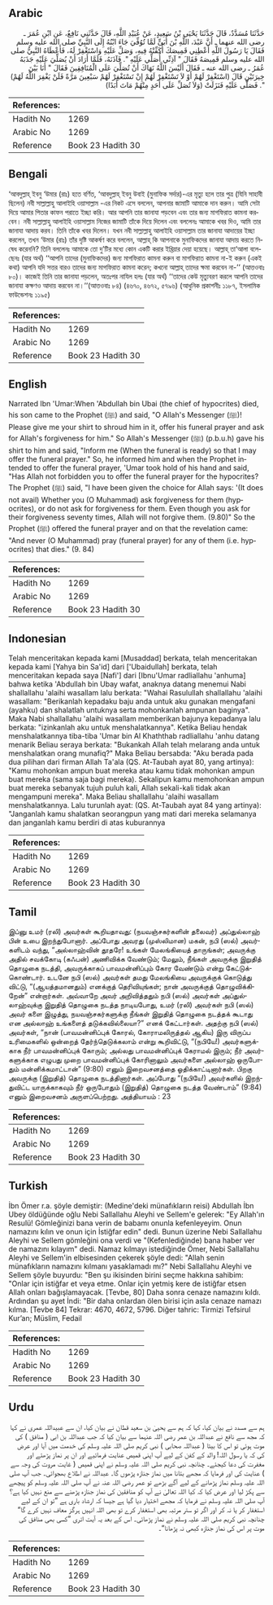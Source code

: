 ## Arabic


<div dir="rtl" lang="ar" style={{fontSize:'larger',backgroundColor:'#f8f9fa',padding:20}}>
حَدَّثَنَا مُسَدَّدٌ، قَالَ حَدَّثَنَا يَحْيَى بْنُ سَعِيدٍ، عَنْ عُبَيْدِ اللَّهِ، قَالَ حَدَّثَنِي نَافِعٌ، عَنِ ابْنِ عُمَرَ ـ رضى الله عنهما ـ أَنَّ عَبْدَ، اللَّهِ بْنَ أُبَىٍّ لَمَّا تُوُفِّيَ جَاءَ ابْنُهُ إِلَى النَّبِيِّ صلى الله عليه وسلم فَقَالَ يَا رَسُولَ اللَّهِ أَعْطِنِي قَمِيصَكَ أُكَفِّنْهُ فِيهِ، وَصَلِّ عَلَيْهِ وَاسْتَغْفِرْ لَهُ، فَأَعْطَاهُ النَّبِيُّ صلى الله عليه وسلم قَمِيصَهُ فَقَالَ ‏"‏ آذِنِّي أُصَلِّي عَلَيْهِ ‏"‏‏.‏ فَآذَنَهُ، فَلَمَّا أَرَادَ أَنْ يُصَلِّيَ عَلَيْهِ جَذَبَهُ عُمَرُ ـ رضى الله عنه ـ فَقَالَ أَلَيْسَ اللَّهُ نَهَاكَ أَنْ تُصَلِّيَ عَلَى الْمُنَافِقِينَ فَقَالَ ‏"‏ أَنَا بَيْنَ خِيرَتَيْنِ قَالَ ‏(‏اسْتَغْفِرْ لَهُمْ أَوْ لاَ تَسْتَغْفِرْ لَهُمْ إِنْ تَسْتَغْفِرْ لَهُمْ سَبْعِينَ مَرَّةً فَلَنْ يَغْفِرَ اللَّهُ لَهُمْ‏)‏ ‏"‏‏.‏ فَصَلَّى عَلَيْهِ فَنَزَلَتْ ‏(‏وَلاَ تُصَلِّ عَلَى أَحَدٍ مِنْهُمْ مَاتَ أَبَدًا‏)‏
</div>
<div style={{backgroundColor:'#f8f9fa',padding:20, marginBottom: 10}}><table> <thead> <tr> <th>References:</th> <th></th> </tr> </thead> <tbody><tr><td>Hadith No</td><td>1269</td></tr><tr><td>Arabic No</td><td>1269</td></tr><tr><td>Reference</td><td>Book 23 Hadith 30</td></tr></tbody></table></div>

## Bengali


<div dir="ltr" lang="bn" style={{fontSize:'larger',backgroundColor:'#f8f9fa',padding:20}}>
‘আবদুল্লাহ্ ইবনু ‘উমার (রাঃ) হতে বর্ণিত, ‘আবদুল্লাহ্ ইবনু উবাই (মুনাফিক সর্দার)-এর মৃত্যু হলে তার পুত্র (যিনি সাহাবী ছিলেন) নবী সাল্লাল্লাহু আলাইহি ওয়াসাল্লাম -এর নিকট এসে বললেন, আপনার জামাটি আমাকে দান করুন। আমি সেটা দিয়ে আমার পিতার কাফন পরাতে ইচ্ছা করি। আর আপনি তার জানাযা পড়বেন এবং তার জন্য মাগফিরাত কামনা করবেন। নবী সাল্লাল্লাহু আলাইহি ওয়াসাল্লাম নিজের জামাটি তাঁকে দিয়ে দিলেন এবং বললেনঃ আমাকে খবর দিও, আমি তার জানাযা আদায় করব। তিনি তাঁকে খবর দিলেন। যখন নবী সাল্লাল্লাহু আলাইহি ওয়াসাল্লাম তার জানাযা আদায়ের ইচ্ছা করলেন, তখন ‘উমার (রাঃ) তাঁর দৃষ্টি আকর্ষণ করে বললেন, আল্লাহ্ কি আপনাকে মুনাফিকদের জানাযা আদায় করতে নিষেধ করেননি? তিনি বললেনঃ আমাকে তো দু’টির মধ্যে কোন একটি করার ইখ্তিয়ার দেয়া হয়েছে। আল্লাহ্ তা‘আলা বলেছেনঃ (যার অর্থ) ‘‘আপনি তাদের (মুনাফিকদের) জন্য মাগফিরাত কামনা করুন বা মাগফিরাত কামনা না-ই করুন (একই কথা) আপনি যদি সত্তর বারও তাদের জন্য মাগফিরাত কামনা করেন; কখনো আল্লাহ্ তাদের ক্ষমা করবেন না-’’ (আত্তওবাঃ ৮০)। কাজেই তিনি তার জানাযা পড়লেন, অতঃপর নাযিল হলঃ (যার অর্থ) ‘‘তাদের কেউ মৃত্যুবরণ করলে আপনি তাদের জানাযা কক্ষণও আদায় করবেন না।’’(আত্তওবাঃ ৮৪) (৪৬৭০, ৪৬৭২, ৫৭৯৬) (আধুনিক প্রকাশনীঃ ১১৮৭, ইসলামিক ফাউন্ডেশনঃ ১১৯৫)
</div>
<div style={{backgroundColor:'#f8f9fa',padding:20, marginBottom: 10}}><table> <thead> <tr> <th>References:</th> <th></th> </tr> </thead> <tbody><tr><td>Hadith No</td><td>1269</td></tr><tr><td>Arabic No</td><td>1269</td></tr><tr><td>Reference</td><td>Book 23 Hadith 30</td></tr></tbody></table></div>

## English


<div dir="ltr" lang="en" style={{fontSize:'larger',backgroundColor:'#f8f9fa',padding:20}}>
Narrated Ibn 'Umar:When 'Abdullah bin Ubai (the chief of hypocrites) died, his son came to the Prophet (ﷺ) and said, "O Allah's Messenger (ﷺ)! Please give me your shirt to shroud him in it, offer his funeral prayer and ask for Allah's forgiveness for him." So Allah's Messenger (ﷺ) (p.b.u.h) gave his shirt to him and said, "Inform me (When the funeral is ready) so that I may offer the funeral prayer." So, he informed him and when the Prophet intended to offer the funeral prayer, 'Umar took hold of his hand and said, "Has Allah not forbidden you to offer the funeral prayer for the hypocrites? The Prophet (ﷺ) said, "I have been given the choice for Allah says: '(It does not avail) Whether you (O Muhammad) ask forgiveness for them (hypocrites), or do not ask for forgiveness for them. Even though you ask for their forgiveness seventy times, Allah will not forgive them. (9.80)" So the Prophet (ﷺ) offered the funeral prayer and on that the revelation came: "And never (O Muhammad) pray (funeral prayer) for any of them (i.e. hypocrites) that dies." (9. 84)
</div>
<div style={{backgroundColor:'#f8f9fa',padding:20, marginBottom: 10}}><table> <thead> <tr> <th>References:</th> <th></th> </tr> </thead> <tbody><tr><td>Hadith No</td><td>1269</td></tr><tr><td>Arabic No</td><td>1269</td></tr><tr><td>Reference</td><td>Book 23 Hadith 30</td></tr></tbody></table></div>

## Indonesian


<div dir="ltr" lang="id" style={{fontSize:'larger',backgroundColor:'#f8f9fa',padding:20}}>
Telah menceritakan kepada kami [Musaddad] berkata, telah menceritakan kepada kami [Yahya bin Sa'id] dari ['Ubaidullah] berkata, telah menceritakan kepada saya [Nafi'] dari [Ibnu'Umar radliallahu 'anhuma] bahwa ketika 'Abdullah bin Ubay wafat, anaknya datang menemui Nabi shallallahu 'alaihi wasallam lalu berkata: "Wahai Rasulullah shallallahu 'alaihi wasallam: "Berikanlah kepadaku baju anda untuk aku gunakan mengafani (ayahku) dan shalatlah untuknya serta mohonkanlah ampunan baginya". Maka Nabi shallallahu 'alaihi wasallam memberikan bajunya kepadanya lalu berkata: "izinkanlah aku untuk menshalatkannya". Ketika Beliau hendak menshalatkannya tiba-tiba 'Umar bin Al Khaththab radliallahu 'anhu datang menarik Beliau seraya berkata: "Bukankah Allah telah melarang anda untuk menshalatkan orang munafiq?" Maka Beliau bersabda: "Aku berada pada dua pilihan dari firman Allah Ta'ala (QS. At-Taubah ayat 80, yang artinya): "Kamu mohonkan ampun buat mereka atau kamu tidak mohonkan ampun buat mereka (sama saja bagi mereka). Sekalipun kamu memohonkan ampun buat mereka sebanyak tujuh puluh kali, Allah sekali-kali tidak akan mengampuni mereka". Maka Beliau shallallahu 'alaihi wasallam menshalatkannya. Lalu turunlah ayat: (QS. At-Taubah ayat 84 yang artinya): "Janganlah kamu shalatkan seorangpun yang mati dari mereka selamanya dan janganlah kamu berdiri di atas kuburannya
</div>
<div style={{backgroundColor:'#f8f9fa',padding:20, marginBottom: 10}}><table> <thead> <tr> <th>References:</th> <th></th> </tr> </thead> <tbody><tr><td>Hadith No</td><td>1269</td></tr><tr><td>Arabic No</td><td>1269</td></tr><tr><td>Reference</td><td>Book 23 Hadith 30</td></tr></tbody></table></div>

## Tamil


<div dir="ltr" lang="ta" style={{fontSize:'larger',backgroundColor:'#f8f9fa',padding:20}}>
இப்னு உமர் (ரலி) அவர்கள் கூறியதாவது: (நயவஞ்சகர்களின் தலைவர்) அப்துல்லாஹ் பின் உபை இறந்துபோனார். அப்போது அவரது (முஸ்லிமான) மகன், நபி (ஸல்) அவர்களிடம் வந்து, “அல்லாஹ்வின் தூதரே! உங்கள் மேலங்கியைத் தாருங்கள்; அவருக்கு அதில் சவக்கோடி (கஃபன்) அணிவிக்க வேண்டும்; மேலும், நீங்கள் அவருக்கு இறுதித் தொழுகை நடத்தி, அவருக்காகப் பாவமன்னிப்பும் கோர வேண்டும் என்று கேட்டுக்கொண்டார். உடனே நபி (ஸல்) அவர்கள் தமது மேலங்கியை அவருக்குக் கொடுத்து விட்டு, “(ஆயத்தமானதும்) எனக்குத் தெரிவியுங்கள்; நான் அவருக்குத் தொழுவிக்கிறேன்” என்றார்கள். அவ்வாறே அவர் அறிவித்ததும் நபி (ஸல்) அவர்கள் அப்துல்லாஹ்வுக்கு இறுதித் தொழுகை நடத்த நாடியபோது, உமர் (ரலி) அவர்கள் நபி (ஸல்) அவர் களை இழுத்து, நயவஞ்சகர்களுக்கு நீங்கள் இறுதித் தொழுகை நடத்தக் கூடாது என அல்லாஹ் உங்களைத் தடுக்கவில்லையா?” எனக் கேட்டார்கள். அதற்கு நபி (ஸல்) அவர்கள், “நான் (பாவமன்னிப்புக் கோரல், கோராமலிருத்தல் ஆகிய) இரு விருப்ப உரிமைகளில் ஒன்றைத் தேர்ந்தெடுக்கலாம் என்று கூறிவிட்டு, “(நபியே!) அவர்களுக்காக நீர் பாவமன்னிப்புக் கோரும்; அல்லது பாவமன்னிப்புக் கேராமல் இரும்; நீர் அவர்களுக்காக எழுபது முறை பாவமன்னிப்புக் கோரினாலும் அவர்களை அல்லாஹ் ஒருபோதும் மன்னிக்கமாட்டான்” (9:80) எனும் இறைவசனத்தை ஓதிக்காட்டினார்கள். பிறகு அவருக்கு (இறுதித்) தொழுகை நடத்தினார்கள். அப்போது “(நபியே!) அவர்களில் இறந்துவிட்ட யாருக்காகவும் நீர் ஒருபோதும் (இறுதித்) தொழுகை நடத்த வேண்டாம்” (9:84) எனும் இறைவசனம் அருளப்பெற்றது. அத்தியாயம் : 23
</div>
<div style={{backgroundColor:'#f8f9fa',padding:20, marginBottom: 10}}><table> <thead> <tr> <th>References:</th> <th></th> </tr> </thead> <tbody><tr><td>Hadith No</td><td>1269</td></tr><tr><td>Arabic No</td><td>1269</td></tr><tr><td>Reference</td><td>Book 23 Hadith 30</td></tr></tbody></table></div>

## Turkish


<div dir="ltr" lang="tr" style={{fontSize:'larger',backgroundColor:'#f8f9fa',padding:20}}>
İbn Ömer r.a. şöyle demiştir: (Medine'deki münafıkların reisi) Abdullah İbn Ubey öldüğünde oğlu Nebi Sallallahu Aleyhi ve Sellem'e gelerek: "Ey Allah'ın Resulü! Gömleğinizi bana verin de babamı onunla kefenleyeyim. Onun namazını kılın ve onun için İstiğfar edin" dedi. Bunun üzerine Nebi Sallallahu Aleyhi ve Sellem gömleğini ona verdi ve "(Kefenlediğinde) bana haber ver de namazını kılayım" dedi. Namaz kılmayı istediğinde Ömer, Nebi Sallallahu Aleyhi ve Sellem'in elbisesinden çekerek şöyle dedi: "Allah senin münafıkların namazını kılmanı yasaklamadı mı?" Nebi Sallallahu Aleyhi ve Sellem şöyle buyurdu: "Ben şu ikisinden birini seçme hakkına sahibim: "Onlar için istiğfar et veya etme. Onlar için yetmiş kere de istiğfar etsen Allah onları bağışlamayacak. [Tevbe, 80] Daha sonra cenaze namazını kıldı. Ardından şu ayet İndi: "Bir daha onlardan ölen birisi için asla cenaze namazı kılma. [Tevbe 84] Tekrar: 4670, 4672, 5796. Diğer tahric: Tirmizi Tefsirul Kur’an; Müslim, Fedail
</div>
<div style={{backgroundColor:'#f8f9fa',padding:20, marginBottom: 10}}><table> <thead> <tr> <th>References:</th> <th></th> </tr> </thead> <tbody><tr><td>Hadith No</td><td>1269</td></tr><tr><td>Arabic No</td><td>1269</td></tr><tr><td>Reference</td><td>Book 23 Hadith 30</td></tr></tbody></table></div>

## Urdu


<div dir="rtl" lang="ur" style={{fontSize:'larger',backgroundColor:'#f8f9fa',padding:20}}>
ہم سے مسدد نے بیان کیا، کہا کہ ہم سے یحییٰ بن سعید قطان نے بیان کیا، ان سے عبیداللہ عمری نے کہا کہ مجھ سے نافع نے عبداللہ بن عمر رضی اللہ عنہما سے بیان کیا کہ جب عبداللہ بن ابی ( منافق ) کی موت ہوئی تو اس کا بیٹا ( عبداللہ صحابی ) نبی کریم صلی اللہ علیہ وسلم کی خدمت میں آیا اور عرض کی کہ یا رسول اللہ! والد کے کفن کے لیے آپ اپنی قمیص عنایت فرمائیے اور ان پر نماز پڑھئے اور مغفرت کی دعا کیجئے۔ چنانچہ نبی کریم صلی اللہ علیہ وسلم نے اپنی قمیص ( غایت مروت کی وجہ سے ) عنایت کی اور فرمایا کہ مجھے بتانا میں نماز جنازہ پڑھوں گا۔ عبداللہ نے اطلاع بھجوائی۔ جب آپ صلی اللہ علیہ وسلم نماز پڑھانے کے لیے آگے بڑھے تو عمر رضی اللہ عنہ نے آپ صلی اللہ علیہ وسلم کو پیچھے سے پکڑ لیا اور عرض کیا کہ کیا اللہ تعالیٰ نے آپ کو منافقین کی نماز جنازہ پڑھنے سے منع نہیں کیا ہے؟ آپ صلی اللہ علیہ وسلم نے فرمایا کہ مجھے اختیار دیا گیا ہے جیسا کہ ارشاد باری ہے ”تو ان کے لیے استغفار کر یا نہ کر اور اگر تو ستر مرتبہ بھی استغفار کرے تو بھی اللہ انہیں ہرگز معاف نہیں کرے گا“ چنانچہ نبی کریم صلی اللہ علیہ وسلم نے نماز پڑھائی۔ اس کے بعد یہ آیت اتری ”کسی بھی منافق کی موت پر اس کی نماز جنازہ کبھی نہ پڑھانا“۔
</div>
<div style={{backgroundColor:'#f8f9fa',padding:20, marginBottom: 10}}><table> <thead> <tr> <th>References:</th> <th></th> </tr> </thead> <tbody><tr><td>Hadith No</td><td>1269</td></tr><tr><td>Arabic No</td><td>1269</td></tr><tr><td>Reference</td><td>Book 23 Hadith 30</td></tr></tbody></table></div>